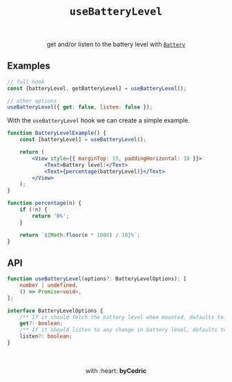 <div align="center">
    <h1>
        <br />
        <code>useBatteryLevel</code>
        <br />
        <br />
    </h1>
    get and/or listen to the battery level with <a href="https://docs.expo.io/versions/latest/sdk/battery/"><code>Battery</code></a>
    <br />
</div>

## Examples

```jsx
// full hook
const [batteryLevel, getBatteryLevel] = useBatteryLevel();

// other options
useBatteryLevel({ get: false, listen: false });
```

With the `useBatteryLevel` hook we can create a simple example.

```jsx
function BatteryLevelExample() {
    const [batteryLevel] = useBatteryLevel();

    return (
        <View style={{ marginTop: 15, paddingHorizontal: 10 }}>
            <Text>Battery level:</Text>
            <Text>{percentage(batteryLevel)}</Text>
        </View>
    );
}

function percentage(n) {
    if (!n) {
        return '0%';
    }

    return `${Math.floor(n * 1000) / 10}%`;
}
```

## API

```ts
function useBatteryLevel(options?: BatteryLevelOptions): [
    number | undefined,
    () => Promise<void>,
];

interface BatteryLevelOptions {
    /** If it should fetch the battery level when mounted, defaults to `true` */
    get?: boolean;
    /** If it should listen to any change in battery level, defaults to `true` */
    listen?: boolean;
}
```

<div align="center">
    <br />
    <br />
    with :heart: <strong>byCedric</strong>
    <br />
    <br />
</div>
